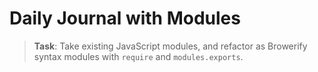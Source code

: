 # Daily Journal with Modules

> **Task**: Take existing JavaScript modules, and refactor as Browerify syntax modules with `require` and `modules.exports`.